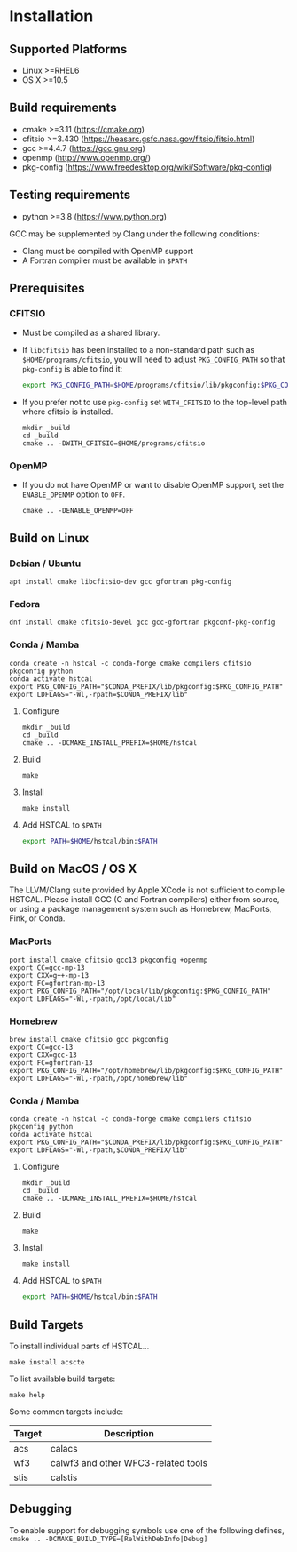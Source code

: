 # Installation

## Supported Platforms

- Linux >=RHEL6
- OS X >=10.5


## Build requirements

- cmake >=3.11 (https://cmake.org)
- cfitsio >=3.430 (https://heasarc.gsfc.nasa.gov/fitsio/fitsio.html)
- gcc >=4.4.7 (https://gcc.gnu.org)
- openmp (http://www.openmp.org/)
- pkg-config (https://www.freedesktop.org/wiki/Software/pkg-config)

## Testing requirements

- python >=3.8 (https://www.python.org)

GCC may be supplemented by Clang under the following conditions:

- Clang must be compiled with OpenMP support
- A Fortran compiler must be available in `$PATH`


## Prerequisites


### CFITSIO

- Must be compiled as a shared library.

- If `libcfitsio` has been installed to a non-standard path such as `$HOME/programs/cfitsio`, you will need to adjust `PKG_CONFIG_PATH` so that `pkg-config` is able to find it:

    ```bash
    export PKG_CONFIG_PATH=$HOME/programs/cfitsio/lib/pkgconfig:$PKG_CONFIG_PATH
    ```

- If you prefer not to use `pkg-config` set `WITH_CFITSIO` to the top-level path where cfitsio is installed.

    ```
    mkdir _build
    cd _build
    cmake .. -DWITH_CFITSIO=$HOME/programs/cfitsio
    ```

### OpenMP

- If you do not have OpenMP or want to disable OpenMP support, set the `ENABLE_OPENMP` option to `OFF`.

    ```
    cmake .. -DENABLE_OPENMP=OFF
    ```


## Build on Linux

### Debian / Ubuntu

```
apt install cmake libcfitsio-dev gcc gfortran pkg-config
```

### Fedora

```
dnf install cmake cfitsio-devel gcc gcc-gfortran pkgconf-pkg-config 
```

### Conda / Mamba

```
conda create -n hstcal -c conda-forge cmake compilers cfitsio pkgconfig python
conda activate hstcal
export PKG_CONFIG_PATH="$CONDA_PREFIX/lib/pkgconfig:$PKG_CONFIG_PATH"
export LDFLAGS="-Wl,-rpath=$CONDA_PREFIX/lib"
```

1. Configure

    ```
    mkdir _build
    cd _build
    cmake .. -DCMAKE_INSTALL_PREFIX=$HOME/hstcal
    ```

2. Build

    ```
    make
    ```

3. Install

    ```
    make install
    ```

4. Add HSTCAL to `$PATH`

    ```bash
    export PATH=$HOME/hstcal/bin:$PATH
    ```

## Build on MacOS / OS X

The LLVM/Clang suite provided by Apple XCode is not sufficient to compile HSTCAL. Please install GCC (C and Fortran compilers) either from source, or using a package management system such as Homebrew, MacPorts, Fink, or Conda.


### MacPorts

```
port install cmake cfitsio gcc13 pkgconfig +openmp
export CC=gcc-mp-13
export CXX=g++-mp-13
export FC=gfortran-mp-13
export PKG_CONFIG_PATH="/opt/local/lib/pkgconfig:$PKG_CONFIG_PATH"
export LDFLAGS="-Wl,-rpath,/opt/local/lib"
```

### Homebrew

```
brew install cmake cfitsio gcc pkgconfig
export CC=gcc-13
export CXX=gcc-13
export FC=gfortran-13
export PKG_CONFIG_PATH="/opt/homebrew/lib/pkgconfig:$PKG_CONFIG_PATH"
export LDFLAGS="-Wl,-rpath,/opt/homebrew/lib"
```

### Conda / Mamba

```
conda create -n hstcal -c conda-forge cmake compilers cfitsio pkgconfig python
conda activate hstcal
export PKG_CONFIG_PATH="$CONDA_PREFIX/lib/pkgconfig:$PKG_CONFIG_PATH"
export LDFLAGS="-Wl,-rpath,$CONDA_PREFIX/lib"
```

1. Configure

    ```
    mkdir _build
    cd _build
    cmake .. -DCMAKE_INSTALL_PREFIX=$HOME/hstcal
    ```

2. Build

    ```
    make
    ```

3. Install

    ```
    make install
    ```

4. Add HSTCAL to `$PATH`

    ```bash
    export PATH=$HOME/hstcal/bin:$PATH
    ```


## Build Targets

To install individual parts of HSTCAL...

```
make install acscte
```

To list available build targets:

```
make help
```

Some common targets include:

Target | Description
-------|------------
acs    | calacs
wf3    | calwf3 and other WFC3-related tools
stis   | calstis


## Debugging

To enable support for debugging symbols use one of the following defines, `cmake .. -DCMAKE_BUILD_TYPE=[RelWithDebInfo|Debug]`
